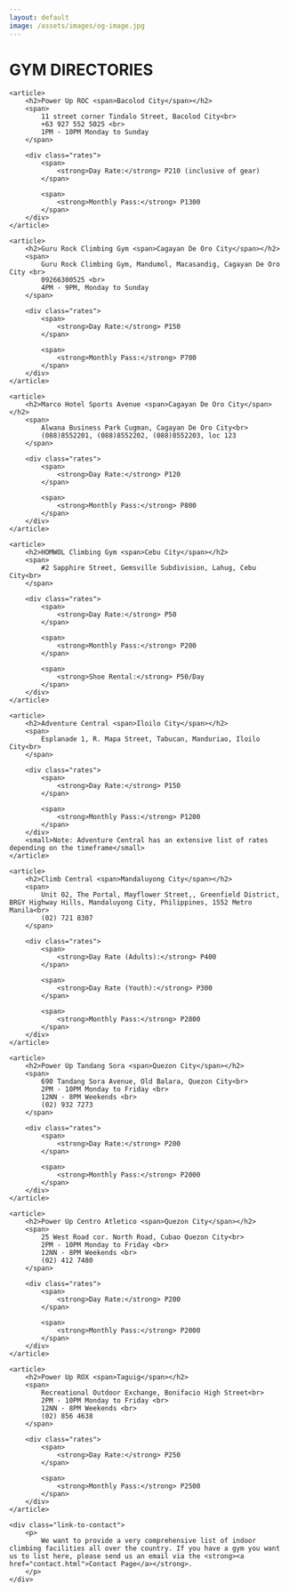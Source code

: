 ```yaml
---
layout: default
image: /assets/images/og-image.jpg
---
```


<div class="directory fixed-width-container">
	<h1 class="section-heading">GYM DIRECTORIES</h1>

	<article>
		<h2>Power Up ROC <span>Bacolod City</span></h2>
		<span>
			11 street corner Tindalo Street, Bacolod City<br>
			+63 927 552 5025 <br>
			1PM - 10PM Monday to Sunday
		</span>

		<div class="rates">
			<span>
				<strong>Day Rate:</strong> P210 (inclusive of gear)
			</span>

			<span>
				<strong>Monthly Pass:</strong> P1300
			</span>
		</div>
	</article>

	<article>
		<h2>Guru Rock Climbing Gym <span>Cagayan De Oro City</span></h2>
		<span>
			Guru Rock Climbing Gym, Mandumol, Macasandig, Cagayan De Oro City <br>
			09266300525 <br>
			4PM - 9PM, Monday to Sunday
		</span>

		<div class="rates">
			<span>
				<strong>Day Rate:</strong> P150
			</span>

			<span>
				<strong>Monthly Pass:</strong> P700
			</span>
		</div>
	</article>

	<article>
		<h2>Marco Hotel Sports Avenue <span>Cagayan De Oro City</span></h2>
		<span>
			Alwana Business Park Cugman, Cagayan De Oro City<br>
			(088)8552201, (088)8552202, (088)8552203, loc 123
		</span>

		<div class="rates">
			<span>
				<strong>Day Rate:</strong> P120
			</span>

			<span>
				<strong>Monthly Pass:</strong> P800
			</span>
		</div>
	</article>

	<article>
		<h2>HOMWOL Climbing Gym <span>Cebu City</span></h2>
		<span>
			#2 Sapphire Street, Gemsville Subdivision, Lahug, Cebu City<br>
		</span>

		<div class="rates">
			<span>
				<strong>Day Rate:</strong> P50
			</span>

			<span>
				<strong>Monthly Pass:</strong> P200
			</span>

			<span>
				<strong>Shoe Rental:</strong> P50/Day
			</span>
		</div>
	</article>

	<article>
		<h2>Adventure Central <span>Iloilo City</span></h2>
		<span>
			Esplanade 1, R. Mapa Street, Tabucan, Manduriao, Iloilo City<br>
		</span>

		<div class="rates">
			<span>
				<strong>Day Rate:</strong> P150
			</span>

			<span>
				<strong>Monthly Pass:</strong> P1200
			</span>
		</div>
		<small>Note: Adventure Central has an extensive list of rates depending on the timeframe</small>
	</article>

	<article>
		<h2>Climb Central <span>Mandaluyong City</span></h2>
		<span>
			Unit 02, The Portal, Mayflower Street,, Greenfield District, BRGY Highway Hills, Mandaluyong City, Philippines, 1552 Metro Manila<br>
			(02) 721 8307
		</span>

		<div class="rates">
			<span>
				<strong>Day Rate (Adults):</strong> P400
			</span>

			<span>
				<strong>Day Rate (Youth):</strong> P300
			</span>

			<span>
				<strong>Monthly Pass:</strong> P2800
			</span>
		</div>
	</article>

	<article>
		<h2>Power Up Tandang Sora <span>Quezon City</span></h2>
		<span>
			690 Tandang Sora Avenue, Old Balara, Quezon City<br>
			2PM - 10PM Monday to Friday <br>
			12NN - 8PM Weekends <br>
			(02) 932 7273
		</span>

		<div class="rates">
			<span>
				<strong>Day Rate:</strong> P200
			</span>

			<span>
				<strong>Monthly Pass:</strong> P2000
			</span>
		</div>
	</article>

	<article>
		<h2>Power Up Centro Atletico <span>Quezon City</span></h2>
		<span>
			25 West Road cor. North Road, Cubao Quezon City<br>
			2PM - 10PM Monday to Friday <br>
			12NN - 8PM Weekends <br>
			(02) 412 7480
		</span>

		<div class="rates">
			<span>
				<strong>Day Rate:</strong> P200
			</span>

			<span>
				<strong>Monthly Pass:</strong> P2000
			</span>
		</div>
	</article>

	<article>
		<h2>Power Up ROX <span>Taguig</span></h2>
		<span>
			Recreational Outdoor Exchange, Bonifacio High Street<br>
			2PM - 10PM Monday to Friday <br>
			12NN - 8PM Weekends <br>
			(02) 856 4638
		</span>

		<div class="rates">
			<span>
				<strong>Day Rate:</strong> P250
			</span>

			<span>
				<strong>Monthly Pass:</strong> P2500
			</span>
		</div>
	</article>

	<div class="link-to-contact">
		<p>
			We want to provide a very comprehensive list of indoor climbing facilities all over the country. If you have a gym you want us to list here, please send us an email via the <strong><a href="contact.html">Contact Page</a></strong>.
		</p>
	</div>
</div>